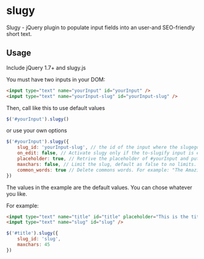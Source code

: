 slugy
=====

Slugy - jQuery plugin to populate input fields into an user-and SEO-friendly short text.

Usage
-----

Include jQuery 1.7+ and slugy.js

You must have two inputs in your DOM:

```html
<input type="text" name="yourInput" id="yourInput" />
<input type="text" name="yourInput-slug" id="yourInput-slug" />
```

Then, call like this to use default values

```javascript
$('#yourInput').slugy()
```

or use your own options

```javascript
$('#yourInput').slugy({
	slug_id: 'yourInput-slug', // the id of the input where the slugegd string is going to be. Default is 'yourInput id + slug'
	on_edit: false, // Activate slugy only if the to-slugify input is empty, to avoid change it if you are editing an object, for example.
	placeholder: true, // Retrive the placeholder of #yourInput and put into #slug_id slugified as the placeholder.
	maxchars: false, // Limit the slug, default as false to no limits.
	common_words: true // Delete commons words. For example: "The Amazing Planet" => amazing-planet
})
```

The values in the example are the default values. You can chose whatever you like.

For example:

```html
<input type="text" name="title" id="title" placeholder="This is the title of the article" />
<input type="text" name="slug" id="slug" />
```

```javascript
$('#title').slugy({
	slug_id: 'slug',
	maxchars: 45
})
```

